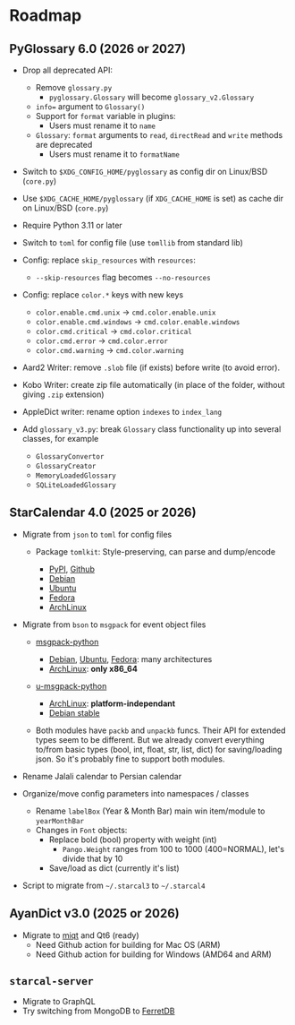 # Roadmap

## PyGlossary 6.0 (2026 or 2027)

- Drop all deprecated API:

  - Remove `glossary.py`
    - `pyglossary.Glossary` will become `glossary_v2.Glossary`
  - `info=` argument to `Glossary()`
  - Support for `format` variable in plugins:
    - Users must rename it to `name`
  - `Glossary`: `format` arguments to `read`, `directRead` and `write` methods are deprecated
    - Users must rename it to `formatName`

- Switch to `$XDG_CONFIG_HOME/pyglossary` as config dir on Linux/BSD (`core.py`)

- Use `$XDG_CACHE_HOME/pyglossary` (if `XDG_CACHE_HOME` is set) as cache dir on Linux/BSD (`core.py`)

- Require Python 3.11 or later

- Switch to `toml` for config file (use `tomllib` from standard lib)

- Config: replace `skip_resources` with `resources`:

  - `--skip-resources` flag becomes `--no-resources`

- Config: replace `color.*` keys with new keys

  - `color.enable.cmd.unix` -> `cmd.color.enable.unix`
  - `color.enable.cmd.windows` -> `cmd.color.enable.windows`
  - `color.cmd.critical` -> `cmd.color.critical`
  - `color.cmd.error` -> `cmd.color.error`
  - `color.cmd.warning` -> `cmd.color.warning`

- Aard2 Writer: remove `.slob` file (if exists) before write (to avoid error).

- Kobo Writer: create zip file automatically (in place of the folder, without giving `.zip` extension)

- AppleDict writer: rename option `indexes` to `index_lang`

- Add `glossary_v3.py`: break `Glossary` class functionality up into several classes, for example

  - `GlossaryConvertor`
  - `GlossaryCreator`
  - `MemoryLoadedGlossary`
  - `SQLiteLoadedGlossary`

## StarCalendar 4.0 (2025 or 2026)

- Migrate from `json` to `toml` for config files

  - Package `tomlkit`: Style-preserving, can parse and dump/encode

    - [PyPI](https://pypi.org/project/tomlkit), [Github](https://github.com/python-poetry/tomlkit)
    - [Debian](https://packages.debian.org/bookworm/python3-tomlkit)
    - [Ubuntu](https://packages.ubuntu.com/oracular/python3-tomlkit)
    - [Fedora](https://packages.fedoraproject.org/pkgs/python-tomlkit/python3-tomlkit/)
    - [ArchLinux](https://archlinux.org/packages/extra/any/python-tomlkit/)

- Migrate from `bson` to `msgpack` for event object files

  - [msgpack-python](https://github.com/msgpack/msgpack-python)

    - [Debian](https://packages.debian.org/bookworm/python3-msgpack), [Ubuntu](https://packages.ubuntu.com/oracular/python3-msgpack), [Fedora](https://packages.fedoraproject.org/pkgs/python-msgpack/python3-msgpack/): many architectures
    - [ArchLinux](https://archlinux.org/packages/extra/x86_64/python-msgpack/): **only x86_64**

  - [u-msgpack-python](https://github.com/vsergeev/u-msgpack-python)

    - [ArchLinux](https://archlinux.org/packages/extra/any/python-u-msgpack/): **platform-independant**
    - [Debian stable](https://packages.debian.org/bookworm/python3-u-msgpack)

  - Both modules have `packb` and `unpackb` funcs. Their API for extended types seem to be different. But we already convert everything to/from basic types (bool, int, float, str, list, dict) for saving/loading json. So it's probably fine to support both modules.

- Rename Jalali calendar to Persian calendar

- Organize/move config parameters into namespaces / classes

  - Rename `labelBox` (Year & Month Bar) main win item/module to `yearMonthBar`
  - Changes in `Font` objects:
    - Replace bold (bool) property with weight (int)
      - `Pango.Weight` ranges from 100 to 1000 (400=NORMAL), let's divide that by 10
    - Save/load as dict (currently it's list)

- Script to migrate from `~/.starcal3` to `~/.starcal4`

## AyanDict v3.0 (2025 or 2026)

- Migrate to [miqt](https://github.com/mappu/miqt) and Qt6 (ready)
  - Need Github action for building for Mac OS (ARM)
  - Need Github action for building for Windows (AMD64 and ARM)

## `starcal-server`

- Migrate to GraphQL
- Try switching from MongoDB to [FerretDB](https://github.com/FerretDB/FerretDB)
